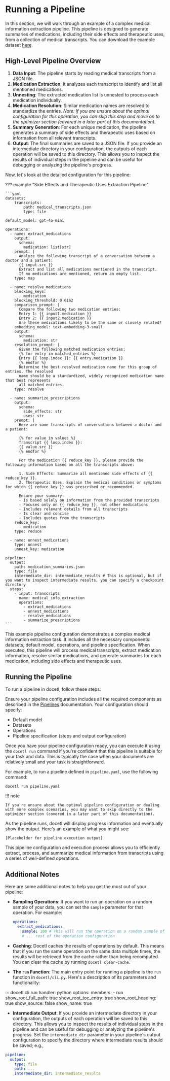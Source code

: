 # Running a Pipeline

In this section, we will walk through an example of a complex medical information extraction pipeline. This pipeline is designed to generate summaries of medications, including their side effects and therapeutic uses, from a collection of medical transcripts. You can download the example dataset [here](../assets/medical_transcripts.json).

## High-Level Pipeline Overview

1. **Data Input**: The pipeline starts by reading medical transcripts from a JSON file.
2. **Medication Extraction**: It analyzes each transcript to identify and list all mentioned medications.
3. **Unnesting**: The extracted medication list is unnested to process each medication individually.
4. **Medication Resolution**: Similar medication names are resolved to standardize the entries. _Note: If you are unsure about the optimal configuration for this operation, you can skip this step and move on to the optimizer section (covered in a later part of this documentation)._
5. **Summary Generation**: For each unique medication, the pipeline generates a summary of side effects and therapeutic uses based on information from all relevant transcripts.
6. **Output**: The final summaries are saved to a JSON file. If you provide an intermediate directory in your configuration, the outputs of each operation will be saved to this directory. This allows you to inspect the results of individual steps in the pipeline and can be useful for debugging or analyzing the pipeline's progress.

Now, let's look at the detailed configuration for this pipeline:

??? example "Side Effects and Therapeutic Uses Extraction Pipeline"

    ```yaml
    datasets:
        transcripts:
            path: medical_transcripts.json
            type: file

    default_model: gpt-4o-mini

    operations:
      - name: extract_medications
        output:
          schema:
            medication: list[str]
        prompt: |
          Analyze the following transcript of a conversation between a doctor and a patient:
          {{ input.src }}
          Extract and list all medications mentioned in the transcript.
          If no medications are mentioned, return an empty list.
        type: map

      - name: resolve_medications
        blocking_keys:
          - medication
        blocking_threshold: 0.6162
        comparison_prompt: |
          Compare the following two medication entries:
          Entry 1: {{ input1.medication }}
          Entry 2: {{ input2.medication }}
          Are these medications likely to be the same or closely related?
        embedding_model: text-embedding-3-small
        output:
          schema:
            medication: str
        resolution_prompt: |
          Given the following matched medication entries:
          {% for entry in matched_entries %}
          Entry {{ loop.index }}: {{ entry.medication }}
          {% endfor %}
          Determine the best resolved medication name for this group of entries. The resolved
          name should be a standardized, widely recognized medication name that best represents
          all matched entries.
        type: resolve

      - name: summarize_prescriptions
        output:
          schema:
            side_effects: str
            uses: str
        prompt: |
          Here are some transcripts of conversations between a doctor and a patient:

          {% for value in values %}
          Transcript {{ loop.index }}:
          {{ value.src }}
          {% endfor %}

          For the medication {{ reduce_key }}, please provide the following information based on all the transcripts above:

          1. Side Effects: Summarize all mentioned side effects of {{ reduce_key }}.
          2. Therapeutic Uses: Explain the medical conditions or symptoms for which {{ reduce_key }} was prescribed or recommended.

          Ensure your summary:
          - Is based solely on information from the provided transcripts
          - Focuses only on {{ reduce_key }}, not other medications
          - Includes relevant details from all transcripts
          - Is clear and concise
          - Includes quotes from the transcripts
        reduce_key:
          - medication
        type: reduce

      - name: unnest_medications
        type: unnest
        unnest_key: medication

    pipeline:
      output:
        path: medication_summaries.json
        type: file
        intermediate_dir: intermediate_results # This is optional, but if you want to inspect intermediate results, you can specify a checkpoint directory
      steps:
        - input: transcripts
          name: medical_info_extraction
          operations:
            - extract_medications
            - unnest_medications
            - resolve_medications
            - summarize_prescriptions
    ```

This example pipeline configuration demonstrates a complex medical information extraction task. It includes all the necessary components: datasets, default model, operations, and pipeline specification. When executed, this pipeline will process medical transcripts, extract medication information, resolve similar medications, and generate summaries for each medication, including side effects and therapeutic uses.

## Running the Pipeline

To run a pipeline in docetl, follow these steps:

Ensure your pipeline configuration includes all the required components as described in the [Pipelines](../concepts/pipelines.md) documentation. Your configuration should specify:

- Default model
- Datasets
- Operations
- Pipeline specification (steps and output configuration)

Once you have your pipeline configuration ready, you can execute it using the `docetl run` command if you're confident that this pipeline is suitable for your task and data. This is typically the case when your documents are relatively small and your task is straightforward.

For example, to run a pipeline defined in `pipeline.yaml`, use the following command:

```bash
docetl run pipeline.yaml
```

!!! note

    If you're unsure about the optimal pipeline configuration or dealing with more complex scenarios, you may want to skip directly to the optimizer section (covered in a later part of this documentation).

As the pipeline runs, docetl will display progress information and eventually show the output. Here's an example of what you might see:

```
[Placeholder for pipeline execution output]
```

This pipeline configuration and execution process allows you to efficiently extract, process, and summarize medical information from transcripts using a series of well-defined operations.

## Additional Notes

Here are some additional notes to help you get the most out of your pipeline:

- **Sampling Operations**: If you want to run an operation on a random sample of your data, you can set the `sample` parameter for that operation. For example:

  ```yaml
  operations:
    extract_medications:
      sample: 100 # This will run the operation on a random sample of 100 items
      # ... rest of the operation configuration
  ```

- **Caching**: Docetl caches the results of operations by default. This means that if you run the same operation on the same data multiple times, the results will be retrieved from the cache rather than being recomputed. You can clear the cache by running `docetl clear-cache`.

- **The `run` Function**: The main entry point for running a pipeline is the `run` function in `docetl/cli.py`. Here's a description of its parameters and functionality:

::: docetl.cli.run
handler: python
options:
members: - run
show_root_full_path: true
show_root_toc_entry: true
show_root_heading: true
show_source: false
show_name: true

- **Intermediate Output**: If you provide an intermediate directory in your configuration, the outputs of each operation will be saved to this directory. This allows you to inspect the results of individual steps in the pipeline and can be useful for debugging or analyzing the pipeline's progress. Set the `intermediate_dir` parameter in your pipeline's output configuration to specify the directory where intermediate results should be saved; e.g.,

```yaml
pipeline:
  output:
    type: file
    path: ...
    intermediate_dir: intermediate_results
```
